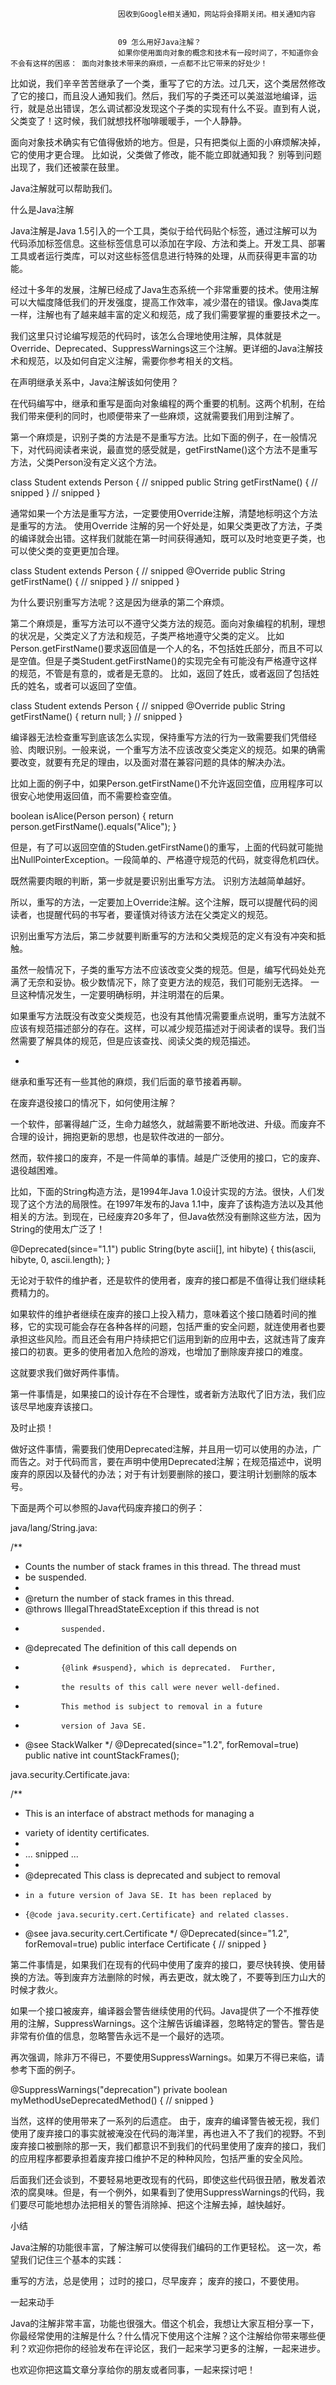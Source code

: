
                            
                            因收到Google相关通知，网站将会择期关闭。相关通知内容
                            
                            
                            09 怎么用好Java注解？
                            如果你使用面向对象的概念和技术有一段时间了，不知道你会不会有这样的困惑： 面向对象技术带来的麻烦，一点都不比它带来的好处少！

比如说，我们辛辛苦苦继承了一个类，重写了它的方法。过几天，这个类居然修改了它的接口，而且没人通知我们。然后，我们写的子类还可以美滋滋地编译，运行，就是总出错误，怎么调试都没发现这个子类的实现有什么不妥。直到有人说，父类变了！这时候，我们就想找杯咖啡暖暖手，一个人静静。

面向对象技术确实有它值得傲娇的地方。但是，只有把类似上面的小麻烦解决掉，它的使用才更合理。 比如说，父类做了修改，能不能立即就通知我？ 别等到问题出现了，我们还被蒙在鼓里。

Java注解就可以帮助我们。

什么是Java注解

Java注解是Java 1.5引入的一个工具，类似于给代码贴个标签，通过注解可以为代码添加标签信息。这些标签信息可以添加在字段、方法和类上。开发工具、部署工具或者运行类库，可以对这些标签信息进行特殊的处理，从而获得更丰富的功能。

经过十多年的发展，注解已经成了Java生态系统一个非常重要的技术。使用注解可以大幅度降低我们的开发强度，提高工作效率，减少潜在的错误。像Java类库一样，注解也有了越来越丰富的定义和规范，成了我们需要掌握的重要技术之一。

我们这里只讨论编写规范的代码时，该怎么合理地使用注解，具体就是Override、Deprecated、SuppressWarnings这三个注解。更详细的Java注解技术和规范，以及如何自定义注解，需要你参考相关的文档。

在声明继承关系中，Java注解该如何使用？

在代码编写中，继承和重写是面向对象编程的两个重要的机制。这两个机制，在给我们带来便利的同时，也顺便带来了一些麻烦，这就需要我们用到注解了。

第一个麻烦是，识别子类的方法是不是重写方法。比如下面的例子，在一般情况下，对代码阅读者来说，最直觉的感受就是，getFirstName()这个方法不是重写方法，父类Person没有定义这个方法。

class Student extends Person {
    // snipped
    public String getFirstName() {
        // snipped
    }
    // snipped
}


通常如果一个方法是重写方法，一定要使用Override注解，清楚地标明这个方法是重写的方法。 使用Override 注解的另一个好处是，如果父类更改了方法，子类的编译就会出错。这样我们就能在第一时间获得通知，既可以及时地变更子类，也可以使父类的变更更加合理。

class Student extends Person {
    // snipped
    @Override
    public String getFirstName() {
        // snipped
    }
    // snipped
}


为什么要识别重写方法呢？这是因为继承的第二个麻烦。

第二个麻烦是，重写方法可以不遵守父类方法的规范。面向对象编程的机制，理想的状况是，父类定义了方法和规范，子类严格地遵守父类的定义。 比如Person.getFirstName()要求返回值是一个人的名，不包括姓氏部分，而且不可以是空值。但是子类Student.getFirstName()的实现完全有可能没有严格遵守这样的规范，不管是有意的，或者是无意的。 比如，返回了姓氏，或者返回了包括姓氏的姓名，或者可以返回了空值。

class Student extends Person {
    // snipped
    @Override
    public String getFirstName() {
        return null;
    }
    // snipped
}


编译器无法检查重写到底该怎么实现，保持重写方法的行为一致需要我们凭借经验、肉眼识别。一般来说，一个重写方法不应该改变父类定义的规范。如果的确需要改变，就要有充足的理由，以及面对潜在兼容问题的具体的解决办法。

比如上面的例子中，如果Person.getFirstName()不允许返回空值，应用程序可以很安心地使用返回值，而不需要检查空值。

boolean isAlice(Person person) {
  return person.getFirstName().equals("Alice");
}


但是，有了可以返回空值的Studen.getFirstName()的重写，上面的代码就可能抛出NullPointerException。一段简单的、严格遵守规范的代码，就变得危机四伏。

既然需要肉眼的判断，第一步就是要识别出重写方法。 识别方法越简单越好。

所以，重写的方法，一定要加上Override注解。这个注解，既可以提醒代码的阅读者，也提醒代码的书写者，要谨慎对待该方法在父类定义的规范。

识别出重写方法后，第二步就要判断重写的方法和父类规范的定义有没有冲突和抵触。

虽然一般情况下，子类的重写方法不应该改变父类的规范。但是，编写代码处处充满了无奈和妥协。极少数情况下，除了变更方法的规范，我们可能别无选择。 一旦这种情况发生，一定要明确标明，并注明潜在的后果。

如果重写方法既没有改变父类规范，也没有其他情况需要重点说明，重写方法就不应该有规范描述部分的存在。这样，可以减少规范描述对于阅读者的误导。我们当然需要了解具体的规范，但是应该查找、阅读父类的规范描述。

-
继承和重写还有一些其他的麻烦，我们后面的章节接着再聊。

在废弃退役接口的情况下，如何使用注解？

一个软件，部署得越广泛，生命力越悠久，就越需要不断地改进、升级。而废弃不合理的设计，拥抱更新的思想，也是软件改进的一部分。

然而，软件接口的废弃，不是一件简单的事情。越是广泛使用的接口，它的废弃、退役越困难。

比如，下面的String构造方法，是1994年Java 1.0设计实现的方法。很快，人们发现了这个方法的局限性。在1997年发布的Java 1.1中，废弃了该构造方法以及其他相关的方法。到现在，已经废弃20多年了，但Java依然没有删除这些方法，因为String的使用太广泛了！

@Deprecated(since="1.1")
public String(byte ascii[], int hibyte) {
    this(ascii, hibyte, 0, ascii.length);
}


无论对于软件的维护者，还是软件的使用者，废弃的接口都是不值得让我们继续耗费精力的。

如果软件的维护者继续在废弃的接口上投入精力，意味着这个接口随着时间的推移，它的实现可能会存在各种各样的问题，包括严重的安全问题，就连使用者也要承担这些风险。而且还会有用户持续把它们运用到新的应用中去，这就违背了废弃接口的初衷。更多的使用者加入危险的游戏，也增加了删除废弃接口的难度。

这就要求我们做好两件事情。

第一件事情是，如果接口的设计存在不合理性，或者新方法取代了旧方法，我们应该尽早地废弃该接口。

及时止损！

做好这件事情，需要我们使用Deprecated注解，并且用一切可以使用的办法，广而告之。对于代码而言，要在声明中使用Deprecated注解；在规范描述中，说明废弃的原因以及替代的办法；对于有计划要删除的接口，要注明计划删除的版本号。

下面是两个可以参照的Java代码废弃接口的例子：

java/lang/String.java:

/**
 * Counts the number of stack frames in this thread. The thread must
 * be suspended.
 *
 * @return     the number of stack frames in this thread.
 * @throws     IllegalThreadStateException  if this thread is not
 *             suspended.
 * @deprecated The definition of this call depends on
 *             {@link #suspend}, which is deprecated.  Further,
 *             the results of this call were never well-defined.
 *             This method is subject to removal in a future
 *             version of Java SE.
 * @see        StackWalker
 */
@Deprecated(since="1.2", forRemoval=true)
public native int countStackFrames();


java.security.Certificate.java:

/**
 * <p>This is an interface of abstract methods for managing a
 * variety of identity certificates.
 *
 * ... snipped ...
 *
 * @deprecated This class is deprecated and subject to removal
 *     in a future version of Java SE. It has been replaced by
 *     {@code java.security.cert.Certificate} and related classes.
 * @see java.security.cert.Certificate
 */
@Deprecated(since="1.2", forRemoval=true)
public interface Certificate {
    // snipped
}


第二件事情是，如果我们在现有的代码中使用了废弃的接口，要尽快转换、使用替换的方法。等到废弃方法删除的时候，再去更改，就太晚了，不要等到压力山大的时候才救火。

如果一个接口被废弃，编译器会警告继续使用的代码。Java提供了一个不推荐使用的注解，SuppressWarnings。这个注解告诉编译器，忽略特定的警告。警告是非常有价值的信息，忽略警告永远不是一个最好的选项。

再次强调，除非万不得已，不要使用SuppressWarnings。如果万不得已来临，请参考下面的例子。

@SuppressWarnings("deprecation")
private boolean myMethodUseDeprecatedMethod() {
  // snipped
}


当然，这样的使用带来了一系列的后遗症。 由于，废弃的编译警告被无视，我们使用了废弃接口的事实就被淹没在代码的海洋里，再也进入不了我们的视野。不到废弃接口被删除的那一天，我们都意识不到我们的代码里使用了废弃的接口，我们的应用程序都要承担着废弃接口维护不足的种种风险，包括严重的安全风险。

后面我们还会谈到，不要轻易地更改现有的代码，即使这些代码很丑陋，散发着浓浓的腐臭味。但是，有一个例外，如果看到了使用SuppressWarnings的代码，我们要尽可能地想办法把相关的警告消除掉、把这个注解去掉，越快越好。

小结

Java注解的功能很丰富，了解注解可以使得我们编码的工作更轻松。 这一次，希望我们记住三个基本的实践：


重写的方法，总是使用；
过时的接口，尽早废弃；
废弃的接口，不要使用。


一起来动手

Java的注解非常丰富，功能也很强大。借这个机会，我想让大家互相分享一下，你最经常使用的注解是什么？什么情况下使用这个注解？这个注解给你带来哪些便利？欢迎你把你的经验发布在评论区，我们一起来学习更多的注解，一起来进步。

也欢迎你把这篇文章分享给你的朋友或者同事，一起来探讨吧！

                        
                        
                            